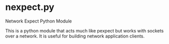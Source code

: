 nexpect.py
=======

Network Expect Python Module

This is a python module that acts much like pexpect but works with sockets over a network. It is useful for building network application clients.
